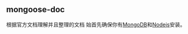 ## mongoose-doc
根据官方文档理解并且整理的文档
始首先确保你有[MongoDB](http://www.mongodb.org/downloads)和[Nodejs](http://nodejs.org/)安装。
